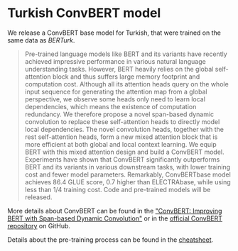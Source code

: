 # Turkish ConvBERT model

We release a ConvBERT base model for Turkish, that were trained on the same data as *BERTurk*.

> Pre-trained language models like BERT and its variants have recently achieved impressive performance
> in various natural language understanding tasks. However, BERT heavily relies on the global 
> self-attention block and thus suffers large memory footprint and computation cost. Although all its
> attention heads query on the whole input sequence for generating the attention map from a global
> perspective, we observe some heads only need to learn local dependencies, which means the existence
> of computation redundancy. We therefore propose a novel span-based dynamic convolution to replace these
> self-attention heads to directly model local dependencies. The novel convolution heads, together with
> the rest self-attention heads, form a new mixed attention block that is more efficient at both global
> and local context learning. We equip BERT with this mixed attention design and build a ConvBERT model.
> Experiments have shown that ConvBERT significantly outperforms BERT and its variants in various
> downstream tasks, with lower training cost and fewer model parameters. Remarkably, ConvBERTbase model
> achieves 86.4 GLUE score, 0.7 higher than ELECTRAbase, while using less than 1/4 training cost.
> Code and pre-trained models will be released.

More details about ConvBERT can be found in the
["ConvBERT: Improving BERT with Span-based Dynamic Convolution"](https://arxiv.org/abs/2008.02496)
or in the [official ConvBERT repository](https://github.com/yitu-opensource/ConvBert) on GitHub.

Details about the pre-training process can be found in the [cheatsheet](CHEATSHEET.md).
